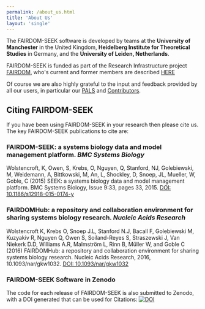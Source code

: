 ```yaml
---
permalink: /about_us.html
title: 'About Us'
layout: 'single'
---
```


The FAIRDOM-SEEK software is developed by teams at the **University of Manchester** in the United Kingdom, **Heidelberg Institute for Theoretical Studies** in Germany, and the **University of Leiden, Netherlands**.

FAIRDOM-SEEK is funded as part of the Research Infrastructure project [FAIRDOM](https://fair-dom.org), who's current and former members are described [HERE](https://fair-dom.org/about-fairdom/people/)

Of course we are also highly grateful to the input and feedback provided by all our users, 
in particular our [PALS](https://fair-dom.org/communities/pals/pals-gallery/) and [Contributors](https://github.com/seek4science/seek/graphs/contributors).

## Citing FAIRDOM-SEEK

If you have been using FAIRDOM-SEEK in your research then please cite us. The key FAIRDOM-SEEK publications to cite are:

### FAIRDOM-SEEK: a systems biology data and model management platform. _BMC Systems Biology_

Wolstencroft, K, Owen, S, Krebs, O, Nguyen, Q, Stanford, NJ, Golebiewski, M, Weidemann, A, Bittkowski, M, An, L, Shockley, D, Snoep, JL, Mueller, W, Goble, C (2015) 
SEEK: a systems biology data and model management platform. BMC Systems Biology, Issue 9:33, pages 33, 2015. 
[DOI: 10.1186/s12918-015-0174-y](https://dx.doi.org/10.1186/s12918-015-0174-y)


### FAIRDOMHub: a repository and collaboration environment for sharing systems biology research. _Nucleic Acids Research_

Wolstencroft K, Krebs O, Snoep J.L, Stanford N.J, Bacall F, Golebiewski M, Kuzyakiv R, Nguyen Q, Owen S, Soiland-Reyes S, Straszewski J, Van Niekerk D.D, Williams A.R, 
Malmström L, Rinn B, Müller W, and Goble C (2016) FAIRDOMHub: a repository and collaboration environment for sharing systems biology research. Nucleic Acids Research, 2016, 10.1093/nar/gkw1032.
  [DOI: 10.1093/nar/gkw1032](https://dx.doi.org/10.1093/nar/gkw1032)

### FAIRDOM-SEEK Software in Zenodo

The code for each release of FAIRDOM-SEEK is also submitted to Zenodo, with a DOI generated that can be used for Citations:
[![DOI](https://zenodo.org/badge/20803285.svg)](https://zenodo.org/badge/latestdoi/20803285)
